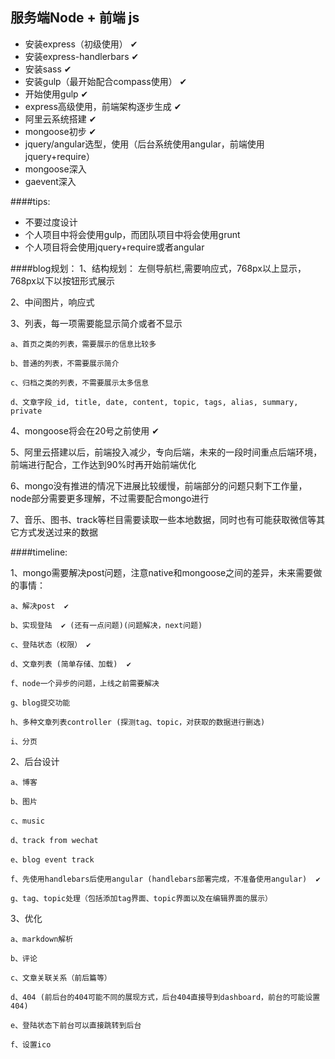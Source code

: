 ## 服务端Node + 前端 js

* 安装express（初级使用） ✔
* 安装express-handlerbars  ✔
* 安装sass  ✔
* 安装gulp（最开始配合compass使用） ✔
* 开始使用gulp  ✔
* express高级使用，前端架构逐步生成  ✔
* 阿里云系统搭建  ✔
* mongoose初步  ✔
* jquery/angular选型，使用（后台系统使用angular，前端使用jquery+require）
* mongoose深入
* gaevent深入



####tips:
* 不要过度设计
* 个人项目中将会使用gulp，而团队项目中将会使用grunt
* 个人项目将会使用jquery+require或者angular

####blog规划：
1、结构规划：
左侧导航栏,需要响应式，768px以上显示，768px以下以按钮形式展示

2、中间图片，响应式

3、列表，每一项需要能显示简介或者不显示

    a、首页之类的列表，需要展示的信息比较多

    b、普通的列表，不需要展示简介

    c、归档之类的列表，不需要展示太多信息

    d、文章字段_id, title, date, content, topic, tags, alias, summary, private


4、mongoose将会在20号之前使用  ✔

5、阿里云搭建以后，前端投入减少，专向后端，未来的一段时间重点后端环境，前端进行配合，工作达到90%时再开始前端优化

6、mongo没有推进的情况下进展比较缓慢，前端部分的问题只剩下工作量，node部分需要更多理解，不过需要配合mongo进行

7、音乐、图书、track等栏目需要读取一些本地数据，同时也有可能获取微信等其它方式发送过来的数据

####timeline:

1、mongo需要解决post问题，注意native和mongoose之间的差异，未来需要做的事情：

    a、解决post  ✔

    b、实现登陆  ✔ (还有一点问题)(问题解决，next问题)

    c、登陆状态（权限） ✔

    d、文章列表 (简单存储、加载)  ✔

    f、node一个异步的问题，上线之前需要解决

    g、blog提交功能

    h、多种文章列表controller (探测tag、topic，对获取的数据进行删选)

    i、分页

2、后台设计

    a、博客

    b、图片

    c、music

    d、track from wechat

    e、blog event track

    f、先使用handlebars后使用angular (handlebars部署完成，不准备使用angular)  ✔

    g、tag、topic处理（包括添加tag界面、topic界面以及在编辑界面的展示）

3、优化

    a、markdown解析

    b、评论

    c、文章关联关系（前后篇等）

    d、404 (前后台的404可能不同的展现方式，后台404直接导到dashboard，前台的可能设置404)

    e、登陆状态下前台可以直接跳转到后台

    f、设置ico

